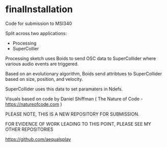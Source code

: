 # finalInstallation
Code for submission to MSI340

Split across two applications:

  - Processing
  - SuperCollier
  
Processing sketch uses Boids to send OSC data to SuperCollider where various audio events are triggered.

Based on an evolutionary algorithm, Boids send attribtues to SuperCollider based on size, position, and velocity. 

SuperCollider uses this data to set paramaters in Ndefs.

Visuals based on code by Daniel Shiffman ( The Nature of Code - https://natureofcode.com )

PLEASE NOTE, THIS IS A NEW REPOSITORY FOR SUBMISSION.

FOR EVIDENCE OF WORK LEADING TO THIS POINT, PLEASE SEE MY OTHER REPOSITORIES

https://github.com/aequalsplay






